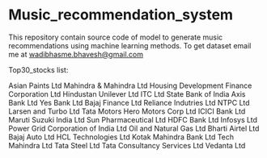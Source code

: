 # Music_recommendation_system
This repository contain source code of model to generate music recommendations using machine learning methods.
To get dataset email me at wadibhasme.bhavesh@gmail.com


Top30_stocks list:


Asian Paints Ltd
Mahindra & Mahindra Ltd
Housing Development Finance Corporation Ltd
Hindustan Unilever Ltd
ITC Ltd
State Bank of India
Axis Bank Ltd
Yes Bank Ltd
Bajaj Finance Ltd
Reliance Indutries Ltd
NTPC Ltd
Larsen and Turbo Ltd
Tata Motors
Hero Motors Corp Ltd
ICICI Bank Ltd
Maruti Suzuki India Ltd
Sun Pharmaceutical Ltd
HDFC Bank Ltd
Infosys Ltd
Power Grid Corporation of India Ltd
Oil and Natural Gas Ltd
Bharti Airtel Ltd
Bajaj Auto Ltd
HCL Technologies Ltd
Kotak Mahindra Bank Ltd
Tech Mahindra Ltd
Tata Steel Ltd
Tata Consultancy Services Ltd
Vedanta Ltd
